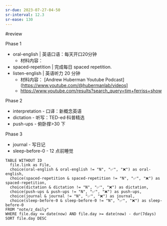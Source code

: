 ```yaml
---
sr-due: 2023-07-27-04-50
sr-interval: 12.3
sr-ease: 130
---
```


#review 

Phase 1
- oral-english | 英语口语：每天开口20分钟 
	- 材料内容：
- spaced-repetition | 完成每日 spaced repetition. 
- listen-english | 英语听力 20 分钟
	- 材料内容： [Andrew Huberman Youtube Podcast](https://www.youtube.com/@hubermanlab/videos]
	- https://www.youtube.com/results?search_query=tim+ferriss+show

Phase 2
- interpretation - 口译：新概念英语
- dictation - 听写：TED-ed·科普精选
- push-ups - 俯卧撑>30 下

Phase 3
- journal - 写日记
- sleep-before-0 - 12 点前睡觉


```dataview
TABLE WITHOUT ID
  file.link as File,
  choice(oral-english & oral-english != "N", "✅", "❌") as oral-english,
  choice(spaced-repetition & spaced-repetition != "N", "✅", "❌") as spaced-repetition,
  choice(dictation & dictation != "N", "✅", "❌") as dictation,
  choice(push-ups & push-ups != "N", "✅", "❌") as push-ups,
  choice(journal & journal != "N", "✅", "❌") as journal,
  choice(sleep-before-0 & sleep-before-0 != "N", "✅", "❌") as sleep-before-0
FROM "note/z_daily"
WHERE file.day <= date(now) AND file.day >= date(now) - dur(7days)
SORT file.day DESC
```







